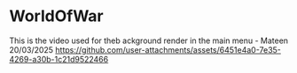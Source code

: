 # WorldOfWar
 

This is the video used for theb ackground render in the main menu - Mateen 20/03/2025
https://github.com/user-attachments/assets/6451e4a0-7e35-4269-a30b-1c21d9522466

